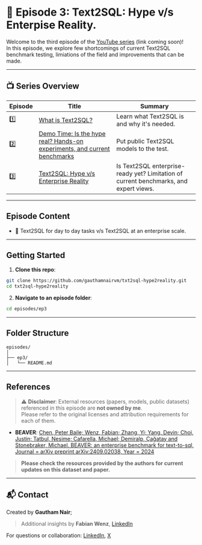 # 📘 Episode 3: Text2SQL: Hype v/s Enterpise Reality.

Welcome to the third episode of the [YouTube series](#) (link coming soon)!  
In this episode, we explore few shortcomings of current Text2SQL benchmark testing, limiations of the field and improvements that can be made.

---

## 📺 Series Overview

| Episode | Title | Summary |
|--------|-------|---------|
| 1️⃣ | [What is Text2SQL?](episodes/ep1) | Learn what Text2SQL is and why it's needed. |
| 2️⃣ | [Demo Time: Is the hype real? Hands-on experiments, and current benchmarks](episodes/ep2) | Put public Text2SQL models to the test. |
| 3️⃣ | [Text2SQL: Hype v/s Enterprise Reality](episodes/ep3) | Is Text2SQL enterprise-ready yet? Limitation of current benchmarks, and expert views. |

---

## Episode Content

- 🔁 Text2SQL for day to day tasks v/s Text2SQL at an enterprise scale. 

---

## Getting Started

1. **Clone this repo**:
```bash
git clone https://github.com/gauthamnairvm/txt2sql-hype2reality.git
cd txt2sql-hype2reality
```

2. **Navigate to an episode folder**:
```bash
cd episodes/ep3
```

---

## Folder Structure

```
episodes/
│
├── ep3/
│   └── README.md
```

---

## References

> ⚠️ **Disclaimer**: External resources (papers, models, public datasets) referenced in this episode are **not owned by me**.  
> Please refer to the original licenses and attribution requirements for each of them.

- **BEAVER**: [Chen, Peter Baile; Wenz, Fabian; Zhang, Yi; Yang, Devin; Choi, Justin; Tatbul, Nesime; Cafarella, Michael; Demiralp, Çağatay and Stonebraker, Michael. BEAVER: an enterprise benchmark for text-to-sql, Journal = arXiv preprint arXiv:2409.02038, Year = 2024](https://arxiv.org/abs/2409.02038)

> **Please check the resources provided by the authors for current updates on this dataset and paper.**

---

## 📬 Contact

Created by **Gautham Nair**; 
> Additional insights by **Fabian Wenz**, [LinkedIn](linkedin.com/in/fabian-wenz)

For questions or collaboration: [LinkedIn](https://www.linkedin.com/in/vmgauthamnair/), [X](https://x.com/VMG_Nair)
